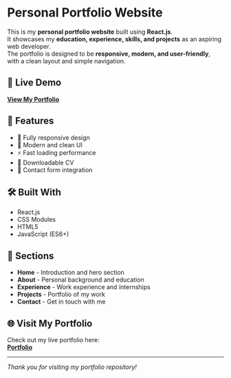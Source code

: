 # Personal Portfolio Website

This is my **personal portfolio website** built using **React.js**.  
It showcases my **education, experience, skills, and projects** as an aspiring web developer.  
The portfolio is designed to be **responsive, modern, and user-friendly**, with a clean layout and simple navigation.

## 🔗 Live Demo

[**View My Portfolio**](http://princyjaiswal.com.np/) <!-- Replace with your actual portfolio URL -->

## 🚀 Features
- 📱 Fully responsive design
- 🎨 Modern and clean UI
- ⚡ Fast loading performance
- 📄 Downloadable CV
- 📧 Contact form integration

## 🛠️ Built With

- React.js
- CSS Modules
- HTML5
- JavaScript (ES6+)

## 📱 Sections

- **Home** - Introduction and hero section
- **About** - Personal background and education
- **Experience** - Work experience and internships
- **Projects** - Portfolio of my work
- **Contact** - Get in touch with me

## 🌐 Visit My Portfolio

Check out my live portfolio here:  
**[Portfolio](http://princyjaiswal.com.np/)**

---

*Thank you for visiting my portfolio repository!*
